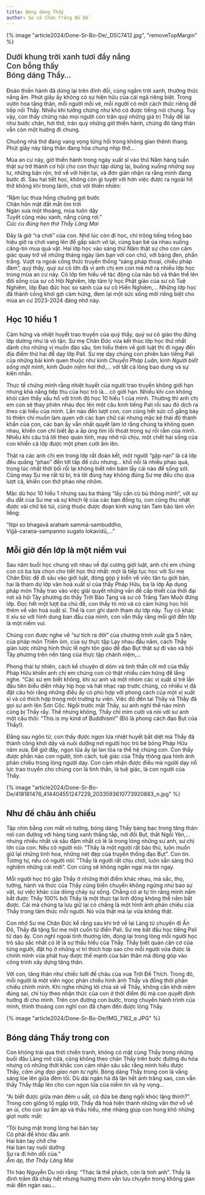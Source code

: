 ```yaml
---
title: Bóng dáng Thầy
author: Sư cô Chân Trăng Bồ Đề
---
```


{% image "article2024/Done-Sr-Bo-De/_DSC7412.jpg", "removeTopMargin" %}

<p class="pull-quote" style="font-size: 140%; font-weight: 500;">Dưới khung trời xanh tươi đầy nắng<br/>
Con bỗng thấy<br/>
Bóng dáng Thầy…</p>

<!-- <div class="verse"><p>Dưới khung trời xanh tươi đầy nắng<br/>
Con bỗng thấy<br/>
Bóng dáng Thầy…</p></div> -->

Đoàn thiền hành đã dừng lại trên đỉnh đồi, cùng ngắm trời xanh, thưởng thức nắng ấm. Phút giây ấy không có sự hiện hữu của cái ngã riêng biệt. Trong vườn hoa tăng thân, mỗi người mỗi vẻ, mỗi người có một cách thức riêng để tiếp nối Thầy. Nhiều khi tưởng chừng như khó có được tiếng nói chung. Tuy vậy, con thấy chừng nào mọi người còn trân quý những giá trị Thầy để lại như bước chân, hơi thở, trân quý những giờ thiền hành, chừng đó tăng thân vẫn còn một hướng đi chung.

Chuông nhà thờ đang vang vọng từng hồi trong không gian thênh thang. Phút giây này tăng thân đang hòa chung nhịp thở…

Mùa an cư này, giờ thiền hành trong ngày xuất sĩ vào thứ Năm hàng tuần thật sự trở thành cơ hội cho con thực tập dừng lại, buông xuống những suy tư, những bận rộn, trở về với hiện tại, và đơn giản nhận ra rằng mình đang bước đi. Sau hai tiết học, không còn gì tuyệt vời hơn việc được ra ngoài hít thở không khí trong lành, chơi với thiên nhiên:

<div class="verse"><p>“Rậm lục thưa hồng chuông gợi bước<br/>
Chân hôn mặt đất mắt ôm trời<br/>
Ngàn xưa một thoáng, mùa tuôn dậy<br/>
Tuyết cũng màu xanh, nắng cũng rơi.”<br/><cite><i>Cúc cu đúng hẹn</i> thơ Thầy Làng Mai</cite></p></div>

Đây là giờ “ra chơi” của con. Nhớ lúc còn đi học, chỉ trông tiếng trống báo hiệu giờ ra chơi vang lên để gấp sách vở lại, cùng bạn bè ùa nhau xuống căng-tin mua quà vặt. Hai lớp học vào sáng thứ Năm thật sự cho con cảm giác quay trở về những tháng ngày làm bạn với con chữ, với bảng đen, phấn trắng. Vượt ra ngoài công thức truyền thống “sáng pháp thoại, chiều pháp đàm”, quý thầy, quý sư cô lớn đã vì anh chị em con mà mở ra nhiều lớp học trong mùa an cư này. Có lớp tìm hiểu về tác động của não bộ và thân thể lên đời sống của sư cô Hội Nghiêm, lớp tâm lý học Phật giáo của sư cô Tuệ Nghiêm, lớp Đạo đức học so sánh của sư cô Hiến Nghiêm,… Những lớp học đã thành công khơi gợi cảm hứng, đem lại một sức sống mới riêng biệt cho mùa an cư 2023-2024 đáng nhớ này.

## Học 10 hiểu 1

Cảm hứng và nhiệt huyết trao truyền của quý thầy, quý sư cô giáo thọ đứng lớp dường như là vô tận. Sư mẹ Chân Đức vừa kết thúc lớp học thứ nhất dành cho những vị muốn đào sâu, tìm hiểu thêm về giới luật thì đi ngay đến địa điểm thứ hai để dạy lớp Pali. Sư mẹ dạy chúng con phiên bản tiếng Pali của những bài kinh quen thuộc như kinh *Chuyển Pháp Luân*, kinh *Người biết sống một mình*, kinh *Quán niệm hơi thở*,… với tất cả lòng bao dung và sự kiên nhẫn.

Thực tế chứng minh rằng nhiệt huyết của người trao truyền không giới hạn nhưng khả năng tiếp thu của học trò là… có giới hạn. Nhiều khi con không khỏi cảm thấy xấu hổ với trình độ học 10 hiểu 1 của mình. Thường thì anh chị em con sẽ thay phiên nhau đọc lên một câu kinh tiếng Pali rồi sau đó dịch ra theo cái hiểu của mình. Lần nào đến lượt con, con cũng hết sức cố gắng bày tỏ thiện chí muốn làm quen với các bạn chữ cái nhưng mặc kệ thái độ thành khẩn của con, các bạn ấy vẫn nhất quyết làm lơ rằng chúng ta không quen nhau, khiến con chỉ biết ấp a ấp úng tìm lối thoát trong sự rối rắm của mình. Nhiều khi câu trả lời theo quán tính, may nhờ rủi chịu, một chết hai sống của con khiến cả lớp được một phen cười ầm lên.

<!-- {% image "article2024/Done-Sr-Bo-De/IMG_2992_e.jpg" %} -->

Thật ra các anh chị em trong lớp rất đoàn kết, một người “gặp nạn” là cả lớp đều quăng “phao” đến tới tấp để cứu nhưng… khổ nỗi là nhiều phao quá, trong lúc nhất thời bối rối lại không biết nên bám lấy cái nào để sống sót. Cũng may Sư mẹ rất từ bi, trả lời đúng hay không đúng Sư mẹ đều cho qua lượt cả, khiến con thở phào nhẹ nhõm.

Mặc dù học 10 hiểu 1 nhưng sau ba tháng “lấy cần cù bù thông minh”, với sự dìu dắt của Sư mẹ và sự khích lệ của các bạn đồng tu, con cũng thu nhặt được vài chữ bỏ túi, cũng thuộc được đoạn kinh xưng tán Tam bảo làm vốn liếng:

<div class="verse"><p>“Itipi so bhagavā arahaṁ sammā-sambuddho,<br/>
Vijjā-caraṇa-sampanno sugato lokavidū,…”</p></div>

## Mỗi giờ đến lớp là một niềm vui

Sau năm buổi học chung với nhau về đại cương giới luật, anh chị em chúng con có ba lựa chọn cho tiết học thứ nhất: một là tiếp tục học với Sư mẹ Chân Đức để đi sâu vào giới luật, đóng góp ý kiến về việc tân tu giới bản, hai là tham dự lớp văn hoá xuất sĩ của thầy Pháp Hữu, ba là lớp Áp dụng pháp môn Thầy trao vào việc giải quyết những vấn đề cấp thiết của thời đại nơi xã hội Tây phương do thầy Trời Bảo Tạng và sư cô Trăng Tam Muội đứng lớp. Đọc hết một lượt ba chủ đề, con thấy tò mò và có cảm hứng học hỏi thêm về văn hoá xuất sĩ. Thế là con ghi danh tham dự lớp này. Tuy có khác tí xíu so với hình dung ban đầu của mình, con vẫn thấy rằng mỗi giờ đến lớp là một niềm vui.

Chúng con được nghe về “sự tích ra đời” của chương trình xuất gia 5 năm, của pháp môn Thiền ôm, của sự thực tập Lạy nhau đầu năm, cách Thầy giản lược những hình thức lễ nghi tôn giáo để đạo Bụt thật sự đi vào xã hội Tây phương trên nền tảng của thực tập chánh niệm,…

Phong thái tự nhiên, cách kể chuyện dí dỏm và tinh thần cởi mở của thầy Pháp Hữu khiến anh chị em chúng con có thật nhiều cảm hứng để lắng nghe. “Các sư em biết không, khi sư anh và một nhóm các vị xuất sĩ trẻ lần đầu tiên biểu diễn nhảy hip hop và hát nhạc rap trước chúng, có nhiều vị đã đặt câu hỏi rằng những điều ấy có phù hợp với phong cách của một vị xuất sĩ và có thích hợp trong môi trường tu viện. Việc đó đến tai Thầy và Thầy đã gọi sư anh lên Sơn Cốc. Ngồi trước mặt Thầy, sư anh nghĩ thế nào mình cũng bị Thầy rầy. Thế nhưng không, Thầy chỉ mỉm cười và nói với sư anh một câu thôi: “This is my kind of Buddhism!” (Đó là phong cách đạo Bụt của Thầy!).

Đằng sau ngôn từ, con thấy được ngọn lửa nhiệt huyết bất diệt mà Thầy đã thành công khơi dậy và nuôi dưỡng nơi người học trò bé bỏng Pháp Hữu năm xưa. Để giờ đây, ngọn lửa ấy lại lan tỏa ra thế hệ chúng con. Con thấy được phần nào con người, tính cách, tuệ giác của Thầy thông qua hình ảnh phản chiếu trong lòng người dạy. Con cảm nhận được điều mà người dạy nỗ lực trao truyền cho chúng con là tinh thần, là tuệ giác, là con người của Thầy.

{% image "article2024/Done-Sr-Bo-De/418181476_414404551247229_2033593610773920883_n.jpg" %}

## Như đế châu ảnh chiếu

Tập nhìn bằng con mắt vô tướng, bóng dáng Thầy bàng bạc trong tăng thân: nơi con đường với hàng tùng xanh thẳng tắp, nơi đồi Bụt, thất Ngồi Yên,… nhưng nhiều nhất và sâu đậm nhất có lẽ là trong lòng những sư anh, sư chị lớn của con. Nếu có người nói: “Thầy là một người rất bảo thủ, luôn muốn giữ lại những tinh hoa, những nét đẹp của truyền thống đạo Bụt”. Con tin. Tương tự, nếu có người nói: “Thầy là người rất chịu chơi, luôn sẵn sàng thử nghiệm những cái mới”. Con cũng sẽ không ngần ngại mà tin ngay.

Mỗi người học trò gặp Thầy ở những thời điểm khác nhau, mà sắc, thọ, tưởng, hành và thức của Thầy cũng biến chuyển không ngừng như bao sự vật, sự việc khác của dòng chảy sự sống. Chẳng có ai tự tin rằng mình nắm bắt được Thầy 100% bởi Thầy là một thực tại linh động không thể nắm bắt được. Cái mà chúng ta lưu giữ lại có chăng là một hình ảnh phản chiếu của Thầy trong tâm thức mỗi người. Nó vừa thật mà lại vừa không thật.

Con nhớ Sư mẹ Chân Đức kể rằng sau khi trở về lại Làng từ chuyến đi Ấn Độ, Thầy đã tặng Sư mẹ một cuốn từ điển Pali. Sư mẹ bắt đầu học tiếng Pali từ dạo ấy. Con nghĩ ngoài tình thương lớn, đọng lại trong lòng mỗi người học trò sâu sắc nhất có lẽ là sự thấu hiểu của Thầy. Thầy biết quán căn cơ của từng người, đặt họ ở những vị trí thích hợp sao cho mỗi người vừa được là chính mình vừa phát huy được thế mạnh của bản thân mà đóng góp vào công trình xây dựng tăng thân.

Với con, tăng thân như chiếc lưới đế châu của vua Trời Đế Thích. Trong đó, mỗi người là một viên ngọc phản chiếu hình ảnh Thầy và đồng thời phản chiếu chính mình. Khi nghe những lời chia sẻ về Thầy, không cần khởi niệm đúng sai, chỉ tùy theo nhận thức của con ở thời điểm đó mà con quyết định hướng đi cho mình. Trên con đường con bước, trong chuyến hành trình của mình, thỉnh thoảng con nghĩ con đã chạm đến được lòng Thầy.

{% image "article2024/Done-Sr-Bo-De/IMG_7162_e.JPG" %}

## Bóng dáng Thầy trong con

Con không trải qua thời chiến tranh, không có mặt cùng Thầy trong những buổi đầu Làng mở cửa, cũng không theo chân Thầy trên bước đường du hóa nhưng có những thời khắc con cảm nhận sâu sắc rằng mình hiểu được Thầy, *cảm ứng đạo giao nan tư nghì*. Bóng dáng Thầy trong con là vầng sáng lóe lên giữa đêm tối. Dù dải ngân hà đã lặn hết ánh trăng sao, con vẫn thấy Thầy thắp lên cho con ngọn lửa của niềm tin và hy vọng…

“Ai biết được giữa màn đêm u uất, có đứa bé đang ngồi khóc lặng thinh?”. Trong cơn giông tố ngập trời, Thầy đã hoá hiện thành những vần thơ vỗ về an ủi, cho con sự ấm áp và thấu hiểu, nhẹ nhàng giúp con hong khô những giọt nước mắt:

<div class="verse"><p>“Tôi bưng mặt trong lòng hai bàn tay<br/>
Có phải để khóc đâu anh<br/>
Hai bàn tay chở che<br/>
Hai bàn tay nuôi dưỡng<br/>
Sự ra đi hờn dỗi của.”<br/><cite><i>Ấm áp,</i> thơ Thầy Làng Mai</cite></p></div>

Thi hào Nguyễn Du nói rằng: “Thác là thể phách, còn là tinh anh”. Thầy là đỉnh trầm đã cháy hết nhưng hương thơm vẫn lưu chuyển trong không gian mãi đến ngàn sau…

<!-- <div class="article-end"></div> -->

